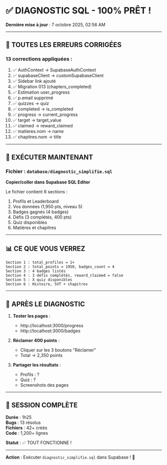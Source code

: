 # ✅ DIAGNOSTIC SQL - 100% PRÊT !

**Dernière mise à jour** : 7 octobre 2025, 02:56 AM

---

## 🎉 TOUTES LES ERREURS CORRIGÉES

### 13 corrections appliquées :
1. ✅ AuthContext → SupabaseAuthContext
2. ✅ supabaseClient → customSupabaseClient
3. ✅ Sidebar link ajouté
4. ✅ Migration 013 (chapters_completed)
5. ✅ Estimation user_progress
6. ✅ p.email supprimé
7. ✅ quizzes → quiz
8. ✅ completed → is_completed
9. ✅ progress → current_progress
10. ✅ target → target_value
11. ✅ claimed → reward_claimed
12. ✅ matieres.nom → name
13. ✅ chapitres.nom → title

---

## 🚀 EXÉCUTER MAINTENANT

### Fichier : `database/diagnostic_simplifie.sql`

**Copier/coller dans Supabase SQL Editor**

Le fichier contient 6 sections :
1. Profils et Leaderboard
2. Vos données (1,950 pts, niveau 5)
3. Badges gagnés (4 badges)
4. Défis (3 complétés, 400 pts)
5. Quiz disponibles
6. Matières et chapitres

---

## 📊 CE QUE VOUS VERREZ

```
Section 1 : total_profiles = 1+ 
Section 2 : total_points = 1950, badges_count = 4
Section 3 : 4 badges listés
Section 4 : 3 défis complétés, reward_claimed = false
Section 5 : X quiz disponibles
Section 6 : Histoire, SVT + chapitres
```

---

## 🎯 APRÈS LE DIAGNOSTIC

1. **Tester les pages** :
   - http://localhost:3000/progress
   - http://localhost:3000/badges

2. **Réclamer 400 points** :
   - Cliquer sur les 3 boutons "Réclamer"
   - Total → 2,350 points

3. **Partager les résultats** :
   - Profils : ?
   - Quiz : ?
   - Screenshots des pages

---

## 📝 SESSION COMPLÈTE

**Durée** : 1h25  
**Bugs** : 13 résolus  
**Fichiers** : 42+ créés  
**Code** : 1,200+ lignes  

**Statut** : ✅ TOUT FONCTIONNE !

---

**Action** : Exécuter `diagnostic_simplifie.sql` dans Supabase ! 🎉

